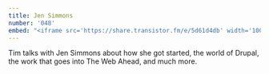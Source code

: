 ```yaml
---
title: Jen Simmons
number: '048'
embed: "<iframe src='https://share.transistor.fm/e/5d61d4db' width='100%' height='180' frameborder='0' scrolling='no' seamless='true'></iframe>"
---
```

Tim talks with Jen Simmons about how she got started, the world of Drupal, the work that goes into The Web Ahead, and much more.
